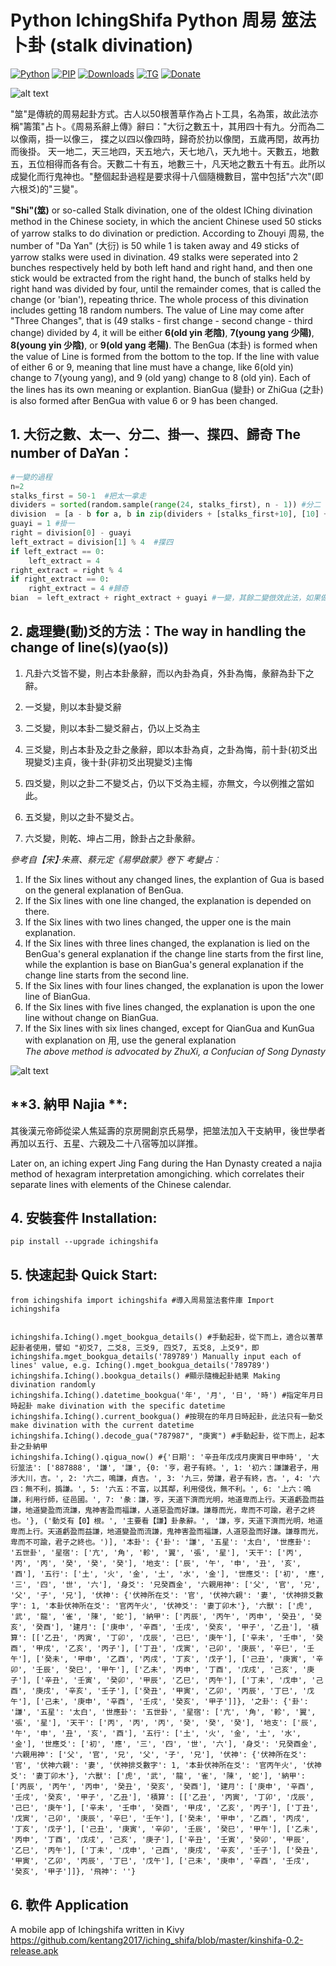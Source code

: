 # Python IchingShifa Python 周易 筮法 卜卦 (stalk divination)

[![Python](https://img.shields.io/pypi/pyversions/ichingshifa)](https://pypi.org/project/ichingshifa/)
[![PIP](https://img.shields.io/pypi/v/ichingshifa)](https://pypi.org/project/ichingshifa/)
[![Downloads](https://img.shields.io/pypi/dm/ichingshifa)](https://pypi.org/project/ichingshifa/)
[![TG](https://img.shields.io/badge/chat-on%20telegram-blue)](https://t.me/gnatnek)
[![Donate](https://img.shields.io/badge/Donate-PayPal-green.svg?logo=paypal&style=flat-square)](https://www.paypal.me/kinyeah)&nbsp;

![alt text](https://upload.wikimedia.org/wikipedia/commons/a/af/French_Polished_Yarrow_stalks_from_LPKaster.jpg "Stalk divination")

"筮"是傳統的周易起卦方式。古人以50根蓍草作為占卜工具，名為策，故此法亦稱"籌策"占卜。《周易系辭上傳》辭曰："大衍之數五十，其用四十有九。分而為二以像兩，掛一以像三， 揲之以四以像四時，歸奇於扐以像閏，五歲再閏，故再扐而後掛。 天一地二，天三地四，天五地六，天七地八，天九地十。天數五，地數五，五位相得而各有合。天數二十有五，地數三十，凡天地之數五十有五。此所以成變化而行鬼神也。"整個起卦過程是要求得十八個隨機數目，當中包括"六次"(即六根爻)的"三變"。


**"Shi"(筮)** or so-called Stalk divination, one of the oldest IChing divination method in the Chinese society, in which the ancient Chinese used 50 sticks of yarrow stalks to do divination or prediction. According to Zhouyi 周易, the number of "Da Yan" (大衍) is 50 while 1 is taken away and 49 sticks of yarrow stalks were used in divination. 49 stalks were seperated into 2 bunches respectively held by both left hand and right hand, and then one stick would be extracted from the right hand, the bunch of stalks held by right hand was divided by four, until the remainder comes, that is called the change (or 'bian'), repeating thrice. The whole process of this divination includes getting 18 random numbers. The value of Line may come after  "Three Changes", that is  (49 stalks - first change - second change - third change) divided by 4, it will be either **6(old yin 老陰)**, **7(young yang 少陽)**, **8(young yin 少陰)**, or **9(old yang 老陽)**.  The BenGua (本卦) is formed when the value of Line is formed from the bottom to the top. If the line with value of either 6 or 9, meaning that line must have a change, like 6(old yin) change to 7(young yang), and 9 (old yang) change to 8 (old yin). Each of the lines has its own meaning or explantion. BianGua (變卦) or ZhiGua (之卦) is also formed after BenGua with value 6 or 9 has been changed. 


## **1. 大衍之數、太一、分二、掛一、揲四、歸奇 The number of DaYan**︰

```python
#一變的過程
n=2
stalks_first = 50-1  #把太一拿走
dividers = sorted(random.sample(range(24, stalks_first), n - 1)) #分二
division  = [a - b for a, b in zip(dividers + [stalks_first+10], [10] + dividers)]
guayi = 1 #掛一
right = division[0] - guayi 
left_extract = division[1] % 4  #揲四
if left_extract == 0:
    left_extract = 4
right_extract = right % 4
if right_extract == 0:
    right_extract = 4 #歸奇
bian  = left_extract + right_extract + guayi #一變，其餘二變倣效此法，如果做for loop 這裡的掛一可以拿走，不用加上。
```

## **2. 處理變(動)爻的方法︰The way in handling the change of line(s)(yao(s))**

1. 凡卦六爻皆不變，則占本卦彖辭，而以內卦為貞，外卦為悔，彖辭為卦下之辭。

2. 一爻變，則以本卦變爻辭

3. 二爻變，則以本卦二變爻辭占，仍以上爻為主

4. 三爻變，則占本卦及之卦之彖辭，即以本卦為貞，之卦為悔，前十卦(初爻出現變爻)主貞，後十卦(非初爻出現變爻)主悔

5. 四爻變，則以之卦二不變爻占，仍以下爻為主經，亦無文，今以例推之當如此。

6. 五爻變，則以之卦不變爻占。

7. 六爻變，則乾、坤占二用，餘卦占之卦彖辭。

_參考自【宋】‧朱熹、蔡元定《易學啟蒙》卷下 考變占︰_

1. If the Six lines without any changed lines, the explantion of Gua is based on the general explanation of BenGua. 
2. If the Six lines with one line changed, the explanation is depended on there. 
3. If the Six lines with two lines changed, the upper one is the main explanation. 
4. If the Six lines with three lines changed, the explanation is lied on the BenGua's general explanation if the change line starts from the first line, while the explantion is base on BianGua's general explanation if the change line starts from the second line. 
5. If the Six lines with four lines changed,  the explanation is upon the lower line of BianGua. 
6. If the Six lines with five lines changed,  the explanation is upon the one line without change on BianGua. 
7. If the Six lines with six lines changed, except for QianGua and KunGua with explanation on 用, use the general explanation  
_The above method is advocated by ZhuXi, a Confucian of Song Dynasty_

![alt text](https://github.com/kentang2017/iching_shifa/blob/master/data/results.png?raw=true)

## **3. 納甲 Najia **:

其後漢元帝師從梁人焦延壽的京房開創京氏易學，把筮法加入干支納甲，後世學者再加以五行、五星、六親及二十八宿等加以詳推。

Later on, an iching expert Jing Fang during the Han Dynasty created a najia method of hexagram interpretation amongiching. which correlates their separate lines with elements of the Chinese calendar.


## **4. 安裝套件 Installation**:
```
pip install --upgrade ichingshifa
```

## **5. 快速起卦 Quick Start**:
```
from ichingshifa import ichingshifa #導入周易筮法套件庫 Import ichingshifa


ichingshifa.Iching().mget_bookgua_details() #手動起卦，從下而上，適合以蓍草起卦者使用，譬如 "初爻7, 二爻8, 三爻9, 四爻7, 五爻8, 上爻9"，即 ichingshifa.mget_bookgua_details('789789') Manually input each of lines' value, e.g. Iching().mget_bookgua_details('789789')
ichingshifa.Iching().bookgua_details() #顯示隨機起卦結果 Making divination randomly
ichingshifa.Iching().datetime_bookgua('年', '月', '日', '時') #指定年月日時起卦 make divination with the specific datetime
ichingshifa.Iching().current_bookgua() #按現在的年月日時起卦，此法只有一動爻 make divination with the current datetime
ichingshifa.Iching().decode_gua("787987", "庚寅") #手動起卦，從下而上，起本卦之卦納甲
ichingshifa.Iching().qigua_now() #{'日期': '辛丑年戊戌月庚寅日甲申時', '大衍筮法': ['887888', '謙', '謙', {0: '亨，君子有終。', 1: '初六：謙謙君子，用涉大川，吉。', 2: '六二，鳴謙，貞吉。', 3: '九三，勞謙，君子有終，吉。', 4: '六四：無不利，撝謙。', 5: '六五：不富，以其鄰，利用侵伐，無不利。', 6: '上六：鳴謙，利用行師，征邑國。', 7: '彖︰謙，亨，天道下濟而光明，地道卑而上行。天道虧盈而益謙，地道變盈而流謙，鬼神害盈而福謙，人道惡盈而好謙。謙尊而光，卑而不可踰，君子之終也。'}, ('動爻有【0】根。', '主要看【謙】卦彖辭。', '謙，亨，天道下濟而光明，地道卑而上行。天道虧盈而益謙，地道變盈而流謙，鬼神害盈而福謙，人道惡盈而好謙。謙尊而光，卑而不可踰，君子之終也。')], '本卦': {'卦': '謙', '五星': '太白', '世應卦': '五世卦', '星宿': ['亢', '角', '軫', '翼', '張', '星'], '天干': ['丙', '丙', '丙', '癸', '癸', '癸'], '地支': ['辰', '午', '申', '丑', '亥', '酉'], '五行': ['土', '火', '金', '土', '水', '金'], '世應爻': ['初', '應', '三', '四', '世', '六'], '身爻': '兄癸酉金', '六親用神': ['父', '官', '兄', '父', '子', '兄'], '伏神': {'伏神所在爻': '官', '伏神六親': '妻', '伏神排爻數字': 1, '本卦伏神所在爻': '官丙午火', '伏神爻': '妻丁卯木'}, '六獸': ['虎', '武', '龍', '雀', '陳', '蛇'], '納甲': ['丙辰', '丙午', '丙申', '癸丑', '癸亥', '癸酉'], '建月': ['庚申', '辛酉', '壬戌', '癸亥', '甲子', '乙丑'], '積算': [['乙丑', '丙寅', '丁卯', '戊辰', '己巳', '庚午'], ['辛未', '壬申', '癸酉', '甲戌', '乙亥', '丙子'], ['丁丑', '戊寅', '己卯', '庚辰', '辛巳', '壬午'], ['癸未', '甲申', '乙酉', '丙戌', '丁亥', '戊子'], ['己丑', '庚寅', '辛卯', '壬辰', '癸巳', '甲午'], ['乙未', '丙申', '丁酉', '戊戌', '己亥', '庚子'], ['辛丑', '壬寅', '癸卯', '甲辰', '乙巳', '丙午'], ['丁未', '戊申', '己酉', '庚戌', '辛亥', '壬子'], ['癸丑', '甲寅', '乙卯', '丙辰', '丁巳', '戊午'], ['己未', '庚申', '辛酉', '壬戌', '癸亥', '甲子']]}, '之卦': {'卦': '謙', '五星': '太白', '世應卦': '五世卦', '星宿': ['亢', '角', '軫', '翼', '張', '星'], '天干': ['丙', '丙', '丙', '癸', '癸', '癸'], '地支': ['辰', '午', '申', '丑', '亥', '酉'], '五行': ['土', '火', '金', '土', '水', '金'], '世應爻': ['初', '應', '三', '四', '世', '六'], '身爻': '兄癸酉金', '六親用神': ['父', '官', '兄', '父', '子', '兄'], '伏神': {'伏神所在爻': '官', '伏神六親': '妻', '伏神排爻數字': 1, '本卦伏神所在爻': '官丙午火', '伏神爻': '妻丁卯木'}, '六獸': ['虎', '武', '龍', '雀', '陳', '蛇'], '納甲': ['丙辰', '丙午', '丙申', '癸丑', '癸亥', '癸酉'], '建月': ['庚申', '辛酉', '壬戌', '癸亥', '甲子', '乙丑'], '積算': [['乙丑', '丙寅', '丁卯', '戊辰', '己巳', '庚午'], ['辛未', '壬申', '癸酉', '甲戌', '乙亥', '丙子'], ['丁丑', '戊寅', '己卯', '庚辰', '辛巳', '壬午'], ['癸未', '甲申', '乙酉', '丙戌', '丁亥', '戊子'], ['己丑', '庚寅', '辛卯', '壬辰', '癸巳', '甲午'], ['乙未', '丙申', '丁酉', '戊戌', '己亥', '庚子'], ['辛丑', '壬寅', '癸卯', '甲辰', '乙巳', '丙午'], ['丁未', '戊申', '己酉', '庚戌', '辛亥', '壬子'], ['癸丑', '甲寅', '乙卯', '丙辰', '丁巳', '戊午'], ['己未', '庚申', '辛酉', '壬戌', '癸亥', '甲子']]}, '飛神': ''}

```
## **6. 軟件 Application**
A mobile app of Ichingshifa written in Kivy
https://github.com/kentang2017/iching_shifa/blob/master/kinshifa-0.2-release.apk

